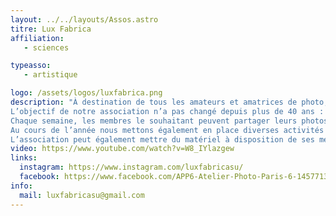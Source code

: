 ```yaml
---
layout: ../../layouts/Assos.astro
titre: Lux Fabrica
affiliation: 
   - sciences

typeasso: 
   - artistique

logo: /assets/logos/luxfabrica.png
description: "À destination de tous les amateurs et amatrices de photo, l’association se réunit chaque semaine pour vous guider selon vos besoins et pratiquer la photographie. Lux Fabrica propose également des prises de vue à l’extérieur et des sorties culturelles, pour vous permettre de développer votre regard créatif et partager votre passion avec une communauté dynamique et enthousiaste. 
L’objectif de notre association n’a pas changé depuis plus de 40 ans : guider les étudiants dans le monde de la photographie et partager une passion. 
Chaque semaine, les membres le souhaitant peuvent partager leurs photos afin de les analyser tous ensemble et ainsi progresser ensemble. 
Au cours de l’année nous mettons également en place diverses activités pour les membres, comme par exemple la mise en place de thèmes photographiques mensuels pour stimuler la créativité, des sorties culturelles et photographiques, une exposition annuelle des photos acquises au cours de l’année, un voyage au festival de la photo d’Arles et bien plus encore ! 
L’association peut également mettre du matériel à disposition de ses membres. Que vous soyez débutant, amateur ou professionnel, LuxFabrica est là pour développer votre œil créatif !"
video: https://www.youtube.com/watch?v=W8_IYlazgew
links:
  instagram: https://www.instagram.com/luxfabricasu/
  facebook: https://www.facebook.com/APP6-Atelier-Photo-Paris-6-145771368825291/
info:
  mail: luxfabricasu@gmail.com
---
```

